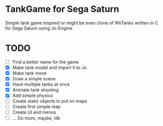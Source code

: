 # TankGame for Sega Saturn
Simple tank game inspired or might be even clone of WiiTanks written in C for Sega Saturn using Jo-Engine

# TODO
- [ ] Find a better name for the game
- [x] Make tank model and import it to Jo
- [x] Make tank move
- [x] Draw a simple scene
- [x] Have multiple tanks at once
- [x] Animate tank shooting
- [x] Add simple physics
- [ ] Create static objects to put on maps
- [ ] Create first simple map
- [ ] Create UI and menus
- [ ] ... Do more, maybe, idk